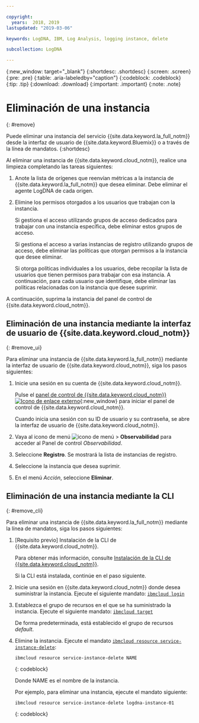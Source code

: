 ```yaml
---

copyright:
  years:  2018, 2019
lastupdated: "2019-03-06"

keywords: LogDNA, IBM, Log Analysis, logging instance, delete

subcollection: LogDNA

---
```


{:new_window: target="_blank"}
{:shortdesc: .shortdesc}
{:screen: .screen}
{:pre: .pre}
{:table: .aria-labeledby="caption"}
{:codeblock: .codeblock}
{:tip: .tip}
{:download: .download}
{:important: .important}
{:note: .note}

# Eliminación de una instancia
{: #remove}

Puede eliminar una instancia del servicio {{site.data.keyword.la_full_notm}} desde la interfaz de usuario de {{site.data.keyword.Bluemix}} o a través de la línea de mandatos.
{:shortdesc}

Al eliminar una instancia de {{site.data.keyword.cloud_notm}}, realice una limpieza completando las tareas siguientes:

1. Anote la lista de orígenes que reenvían métricas a la instancia de {{site.data.keyword.la_full_notm}} que desea eliminar. Debe eliminar el agente LogDNA de cada origen.
2. Elimine los permisos otorgados a los usuarios que trabajan con la instancia. 

    Si gestiona el acceso utilizando grupos de acceso dedicados para trabajar con una instancia específica, debe eliminar estos grupos de acceso.

    Si gestiona el acceso a varias instancias de registro utilizando grupos de acceso, debe eliminar las políticas que otorgan permisos a la instancia que desee eliminar.
    
    Si otorga políticas individuales a los usuarios, debe recopilar la lista de usuarios que tienen permisos para trabajar con esa instancia. A continuación, para cada usuario que identifique, debe eliminar las políticas relacionadas con la instancia que desee suprimir.


A continuación, suprima la instancia del panel de control de {{site.data.keyword.cloud_notm}}.


## Eliminación de una instancia mediante la interfaz de usuario de {{site.data.keyword.cloud_notm}}
{: #remove_ui}

Para eliminar una instancia de {{site.data.keyword.la_full_notm}} mediante la interfaz de usuario de {{site.data.keyword.cloud_notm}}, siga los pasos siguientes:

1. Inicie una sesión en su cuenta de {{site.data.keyword.cloud_notm}}.

    Pulse el [panel de control de {{site.data.keyword.cloud_notm}} ![Icono de enlace externo](../../icons/launch-glyph.svg "Icono de enlace externo")](https://cloud.ibm.com/login){:new_window} para iniciar el panel de control de {{site.data.keyword.cloud_notm}}.

	Cuando inicia una sesión con su ID de usuario y su contraseña, se abre la interfaz de usuario de {{site.data.keyword.cloud_notm}}.

2. Vaya al icono de menú ![icono de menú](../../icons/icon_hamburger.svg) &gt; **Observabilidad** para acceder al Panel de control *Observabilidad*.

3. Seleccione **Registro**. Se mostrará la lista de instancias de registro.

4. Seleccione la instancia que desea suprimir.

5. En el menú *Acción*, seleccione **Eliminar**.


## Eliminación de una instancia mediante la CLI
{: #remove_cli}

Para eliminar una instancia de {{site.data.keyword.la_full_notm}} mediante la línea de mandatos, siga los pasos siguientes:

1. [Requisito previo] Instalación de la CLI de {{site.data.keyword.cloud_notm}}.

   Para obtener más información, consulte [Instalación de la CLI de {{site.data.keyword.cloud_notm}}](/docs/cli?topic=cloud-cli-ibmcloud-cli#ibmcloud-cli).

   Si la CLI está instalada, continúe en el paso siguiente.

2. Inicie una sesión en {{site.data.keyword.cloud_notm}} donde desea suministrar la instancia. Ejecute el siguiente mandato: [`ibmcloud login`](/docs/cli/reference/ibmcloud?topic=cloud-cli-ibmcloud_cli#ibmcloud_login)

3. Establezca el grupo de recursos en el que se ha suministrado la instancia. Ejecute el siguiente mandato: [`ibmcloud target`](/docs/cli/reference/ibmcloud?topic=cloud-cli-ibmcloud_cli#ibmcloud_target)

    De forma predeterminada, está establecido el grupo de recursos *default*.

4. Elimine la instancia. Ejecute el mandato [`ibmcloud resource service-instance-delete`](/docs/cli/reference/ibmcloud?topic=cloud-cli-ibmcloud_commands_resource#ibmcloud_resource_service_instance_delete):

    ```
    ibmcloud resource service-instance-delete NAME 
    ```
    {: codeblock}

    Donde NAME es el nombre de la instancia.

    Por ejemplo, para eliminar una instancia, ejecute el mandato siguiente:

    ```
    ibmcloud resource service-instance-delete logdna-instance-01
    ```
    {: codeblock}



